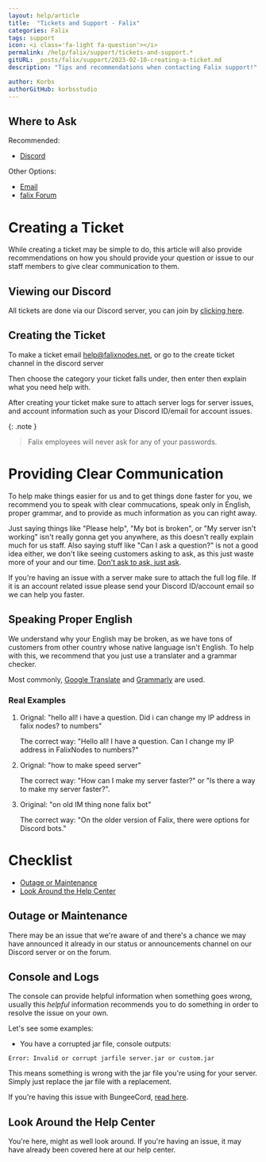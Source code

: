 ```yaml
---
layout: help/article
title:  "Tickets and Support - Falix"
categories: Falix
tags: support
icon: <i class='fa-light fa-question'></i>
permalink: /help/falix/support/tickets-and-support.*
gitURL: _posts/falix/support/2023-02-10-creating-a-ticket.md
description: "Tips and recommendations when contacting Falix support!"

author: Korbs
authorGitHub: korbsstudio
---
```


## Where to Ask
Recommended:
 - [Discord](https://discord.falixnodes.net)

 Other Options:
 - [Email](mailto:help@falixnodes.net)
 - [falix Forum](https://forum.falixnodes.net)

# Creating a Ticket
While creating a ticket may be simple to do, this article will also provide recommendations on how you should provide your question or issue to our staff members to give clear communication to them.

## Viewing our Discord
All tickets are done via our Discord server, you can join by [clicking here](https://discord.falixnodes.net).

## Creating the Ticket
To make a ticket email help@falixnodes.net, or go to the create ticket channel in the discord server

Then choose the category your ticket falls under, then enter then explain what you need help with.

After creating your ticket make sure to attach server logs for server issues, and account information such as your Discord ID/email for account issues.

{: .note }
> Falix employees will never ask for any of your passwords.

# Providing Clear Communication
To help make things easier for us and to get things done faster for you, we recommend you to speak with clear commucations, speak only in English, proper grammar, and to provide as much information as you can right away. 

Just saying things like "Please help", "My bot is broken", or "My server isn't working" isn't really gonna get you anywhere, as this doesn't really explain much for us staff. Also saying stuff like "Can I ask a question?" is not a good idea either, we don't like seeing customers asking to ask, as this just waste more of your and our time. [Don't ask to ask, just ask](https://dontasktoask.com/).

If you're having an issue with a server make sure to attach the full log file.
If it is an account related issue please send your Discord ID/account email so we can help you faster.
## Speaking Proper English
We understand why your English may be broken, as we have tons of customers from other country whose native language isn't English. To help with this, we recommend that you just use a translater and a grammar checker.

Most commonly, [Google Translate](https://translate.google.com/) and [Grammarly](https://www.grammarly.com/) are used.

### Real Examples
1. Orignal: "hello all! i have a question. Did i can change my IP address in falix nodes? to numbers"

   The correct way: "Hello all! I have a question. Can I change my IP address in FalixNodes to numbers?"

2. Orignal: "how to make speed server"

   The correct way: "How can I make my server faster?" or "Is there a way to make my server faster?".

3. Original: "on old IM thing none falix bot"

   The correct way: "On the older version of Falix, there were options for Discord bots."

# Checklist
 - [Outage or Maintenance](https://falixnodes.net/status)
 - [Look Around the Help Center](https://falixnodes.net/help)

## Outage or Maintenance
There may be an issue that we're aware of and there's a chance we may have announced it already in our status or announcements channel on our Discord server or on the forum. 

## Console and Logs
The console can provide helpful information when something goes wrong, usually this *helpful* information recommends you to do something in order to resolve the issue on your own.

Let's see some examples:
 - You have a corrupted jar file, console outputs:
 ```
 Error: Invalid or corrupt jarfile server.jar or custom.jar
 ```
 This means something is wrong with the jar file you're using for your server. Simply just replace the jar file with a replacement. 

 If you're having this issue with BungeeCord, [read here](https://falixnodes.net/help/falix/support/troubleshooting).

## Look Around the Help Center
You're here, might as well look around. If you're having an issue, it may have already been covered here at our help center.

